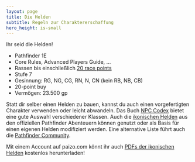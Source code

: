 ```yaml
---
layout: page
title: Die Helden
subtitle: Regeln zur Charaktererschaffung
hero_height: is-small
---
```


Ihr seid die Helden!

* Pathfinder 1E
* Core Rules, Advanced Players Guide, ...
* Rassen bis einschließlich [20 race points](https://www.d20pfsrd.com/races/)
* Stufe 7
* Gesinnung: RG, NG, CG, RN, N, CN (kein RB, NB, CB)
* 20-point buy
* Vermögen: 23.500 gp

Statt dir selber einen Helden zu bauen, kannst du auch einen vorgefertigten Charakter verwenden oder leicht abwandeln. Das Buch [NPC Codex](https://pathfinderwiki.com/wiki/NPC_Codex) bietet eine gute Auswahl verschiedener Klassen. Auch die [ikonischen Helden](https://www.d20pfsrd.com/classes/npc-classes/npc-codex-iconics/) aus den offiziellen Pathfinder Abenteuern können genutzt oder als Basis für einen eigenen Helden modifiziert werden. Eine alternative Liste führt auch die [Pathfinder Community](http://www.pathfindercommunity.net/iconic-characters).

Mit einem Account auf paizo.com könnt ihr auch [PDFs der ikonischen Helden](https://paizo.com/products/btpy9a64) kostenlos herunterladen!